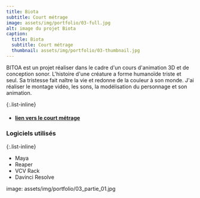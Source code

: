 ```yaml
---
title: Biota
subtitle: Court métrage
image: assets/img/portfolio/03-full.jpg
alt: image du projet Biota
caption:
  title: Biota
  subtitle: Court métrage
  thumbnail: assets/img/portfolio/03-thumbnail.jpg
---
```

BITOA est un projet réaliser dans le cadre d'un cours d'animation 3D et de conception sonor. L'histoire d'une créature a forme humanoïde triste et seul. Sa tristesse fait naître la vie et redonne de la couleur à son monde. J'ai réaliser le montage vidéo, les sons, la modélisation du personnage et son animation.

{:.list-inline}

- #### [lien vers le court métrage](https://www.youtube.com/watch?v=TYIZgZ5-SGg&t=2s)

### Logiciels utilisés

{:.list-inline}
- Maya
- Reaper
- VCV Rack
- Davinci Resolve


image: assets/img/portfolio/03_partie_01.jpg
